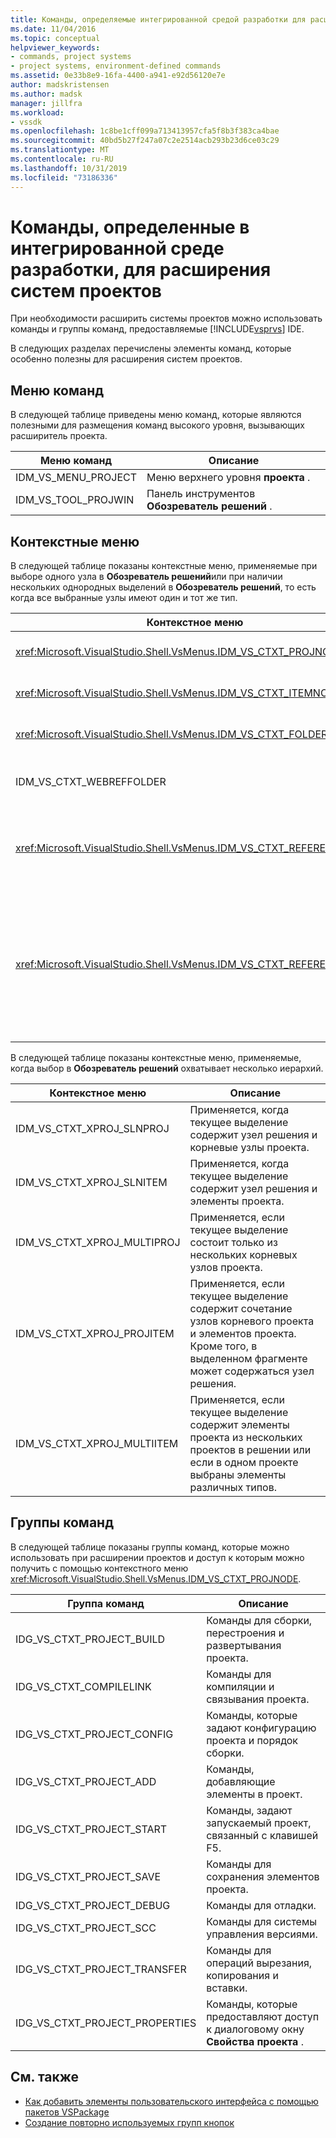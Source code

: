 ```yaml
---
title: Команды, определяемые интегрированной средой разработки для расширения систем проектов | Документация Майкрософт
ms.date: 11/04/2016
ms.topic: conceptual
helpviewer_keywords:
- commands, project systems
- project systems, environment-defined commands
ms.assetid: 0e33b8e9-16fa-4400-a941-e92d56120e7e
author: madskristensen
ms.author: madsk
manager: jillfra
ms.workload:
- vssdk
ms.openlocfilehash: 1c8be1cff099a713413957cfa5f8b3f383ca4bae
ms.sourcegitcommit: 40bd5b27f247a07c2e2514acb293b23d6ce03c29
ms.translationtype: MT
ms.contentlocale: ru-RU
ms.lasthandoff: 10/31/2019
ms.locfileid: "73186336"
---
```

# <a name="ide-defined-commands-for-extending-project-systems"></a>Команды, определенные в интегрированной среде разработки, для расширения систем проектов
При необходимости расширить системы проектов можно использовать команды и группы команд, предоставляемые [!INCLUDE[vsprvs](../../code-quality/includes/vsprvs_md.md)] IDE.

 В следующих разделах перечислены элементы команд, которые особенно полезны для расширения систем проектов.

## <a name="command-menus"></a>Меню команд
 В следующей таблице приведены меню команд, которые являются полезными для размещения команд высокого уровня, вызывающих расширитель проекта.

|Меню команд|Описание|
|------------------|-----------------|
|IDM_VS_MENU_PROJECT|Меню верхнего уровня **проекта** .|
|IDM_VS_TOOL_PROJWIN|Панель инструментов **Обозреватель решений** .|

## <a name="shortcut-menus"></a>Контекстные меню
 В следующей таблице показаны контекстные меню, применяемые при выборе одного узла в **Обозреватель решений**или при наличии нескольких однородных выделений в **Обозреватель решений**, то есть когда все выбранные узлы имеют один и тот же тип.

|Контекстное меню|Описание|
|-------------------|-----------------|
|<xref:Microsoft.VisualStudio.Shell.VsMenus.IDM_VS_CTXT_PROJNODE>|Применяется при выборе узла проекта.|
|<xref:Microsoft.VisualStudio.Shell.VsMenus.IDM_VS_CTXT_ITEMNODE>|Применяется при выборе файла.|
|<xref:Microsoft.VisualStudio.Shell.VsMenus.IDM_VS_CTXT_FOLDERNODE>|Применяется при выборе папки.|
|IDM_VS_CTXT_WEBREFFOLDER|Применяется при выборе папки веб-ссылок.|
|<xref:Microsoft.VisualStudio.Shell.VsMenus.IDM_VS_CTXT_REFERENCEROOT>|Применяется, когда выбран корневой узел ссылок с именем "ссылки".|
|<xref:Microsoft.VisualStudio.Shell.VsMenus.IDM_VS_CTXT_REFERENCE>|Применяется при выборе узлов ссылок. к ним относятся только ссылки на сборки, COM и проекты. Не включает веб-ссылки.|

 В следующей таблице показаны контекстные меню, применяемые, когда выбор в **Обозреватель решений** охватывает несколько иерархий.

|Контекстное меню|Описание|
|-------------------|-----------------|
|IDM_VS_CTXT_XPROJ_SLNPROJ|Применяется, когда текущее выделение содержит узел решения и корневые узлы проекта.|
|IDM_VS_CTXT_XPROJ_SLNITEM|Применяется, когда текущее выделение содержит узел решения и элементы проекта.|
|IDM_VS_CTXT_XPROJ_MULTIPROJ|Применяется, если текущее выделение состоит только из нескольких корневых узлов проекта.|
|IDM_VS_CTXT_XPROJ_PROJITEM|Применяется, если текущее выделение содержит сочетание узлов корневого проекта и элементов проекта. Кроме того, в выделенном фрагменте может содержаться узел решения.|
|IDM_VS_CTXT_XPROJ_MULTIITEM|Применяется, если текущее выделение содержит элементы проекта из нескольких проектов в решении или если в одном проекте выбраны элементы различных типов.|

## <a name="command-groups"></a>Группы команд
 В следующей таблице показаны группы команд, которые можно использовать при расширении проектов и доступ к которым можно получить с помощью контекстного меню <xref:Microsoft.VisualStudio.Shell.VsMenus.IDM_VS_CTXT_PROJNODE>.

|Группа команд|Описание|
|-------------------|-----------------|
|IDG_VS_CTXT_PROJECT_BUILD|Команды для сборки, перестроения и развертывания проекта.|
|IDG_VS_CTXT_COMPILELINK|Команды для компиляции и связывания проекта.|
|IDG_VS_CTXT_PROJECT_CONFIG|Команды, которые задают конфигурацию проекта и порядок сборки.|
|IDG_VS_CTXT_PROJECT_ADD|Команды, добавляющие элементы в проект.|
|IDG_VS_CTXT_PROJECT_START|Команды, задают запускаемый проект, связанный с клавишей F5.|
|IDG_VS_CTXT_PROJECT_SAVE|Команды для сохранения элементов проекта.|
|IDG_VS_CTXT_PROJECT_DEBUG|Команды для отладки.|
|IDG_VS_CTXT_PROJECT_SCC|Команды для системы управления версиями.|
|IDG_VS_CTXT_PROJECT_TRANSFER|Команды для операций вырезания, копирования и вставки.|
|IDG_VS_CTXT_PROJECT_PROPERTIES|Команды, которые предоставляют доступ к диалоговому окну **Свойства проекта** .|

## <a name="see-also"></a>См. также

- [Как добавить элементы пользовательского интерфейса с помощью пакетов VSPackage](../../extensibility/internals/how-vspackages-add-user-interface-elements.md)
- [Создание повторно используемых групп кнопок](../../extensibility/creating-reusable-groups-of-buttons.md)